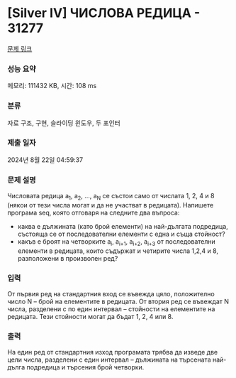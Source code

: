 # [Silver IV] ЧИСЛОВА РЕДИЦА - 31277 

[문제 링크](https://www.acmicpc.net/problem/31277) 

### 성능 요약

메모리: 111432 KB, 시간: 108 ms

### 분류

자료 구조, 구현, 슬라이딩 윈도우, 두 포인터

### 제출 일자

2024년 8월 22일 04:59:37

### 문제 설명

<p>Числовата редица a<sub>1</sub>, a<sub>2</sub>, ..., a<sub>N</sub> се състои само от числата 1, 2, 4 и 8 (някои от тези числа могат и да не участват в редицата). Напишете програма seq, която отговаря на следните два въпроса:</p>

<ul>
	<li>каква е дължината (като брой елементи) на най-дългата подредица, състояща се от последователни елементи с една и съща стойност?</li>
	<li>какъв е броят на четворките а<sub>i</sub>, а<sub>i+1</sub>, a<sub>i+2</sub>, a<sub>i+3</sub> от последователни елементи в редицата, които съдържат и четирите числа 1,2,4 и 8, разположени в произволен ред?</li>
</ul>

### 입력 

 <p>От първия ред на стандартния вход се въвежда цяло, положително число N – брой на елементите в редицата. От втория ред се въвеждат N числа, разделени с по един интервал – стойности на елементите на редицата. Тези стойности могат да бъдат 1, 2, 4 или 8.</p>

### 출력 

 <p>На един ред от стандартния изход програмата трябва да изведе две цели числа, разделени с един интервал – дължината на търсената най-дълга подредица и търсения брой четворки.</p>

